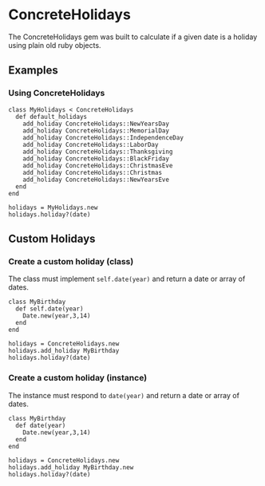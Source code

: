 # ConcreteHolidays

The ConcreteHolidays gem was built to calculate if a given date is a holiday using plain old ruby objects.

## Examples

### Using ConcreteHolidays

    class MyHolidays < ConcreteHolidays
      def default_holidays
        add_holiday ConcreteHolidays::NewYearsDay
        add_holiday ConcreteHolidays::MemorialDay
        add_holiday ConcreteHolidays::IndependenceDay
        add_holiday ConcreteHolidays::LaborDay
        add_holiday ConcreteHolidays::Thanksgiving
        add_holiday ConcreteHolidays::BlackFriday
        add_holiday ConcreteHolidays::ChristmasEve
        add_holiday ConcreteHolidays::Christmas
        add_holiday ConcreteHolidays::NewYearsEve
      end
    end

    holidays = MyHolidays.new
    holidays.holiday?(date)

## Custom Holidays

### Create a custom holiday (class)

The class must implement `self.date(year)` and return a date or array of dates.

    class MyBirthday
      def self.date(year)
        Date.new(year,3,14)
      end
    end

    holidays = ConcreteHolidays.new
    holidays.add_holiday MyBirthday
    holidays.holiday?(date)

### Create a custom holiday (instance)

The instance must respond to `date(year)` and return a date or array of dates.

    class MyBirthday
      def date(year)
        Date.new(year,3,14)
      end
    end

    holidays = ConcreteHolidays.new
    holidays.add_holiday MyBirthday.new
    holidays.holiday?(date)
